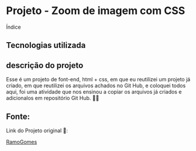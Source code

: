 # Projeto - Zoom de imagem com CSS

Índice



## Tecnologias utilizada

## descrição do projeto

Esse é um projeto de font-end, html + css, em que eu reutilizei um projeto já criado, em que reutilizei os arquivos achados no Git Hub, e coloquei todos aqui, foi uma atividade que nos ensinou a copiar os arquivos já criados e adicionalos em repositório Git Hub. 👩‍💻


## Fonte:

Link do Projeto original 🤝:

[RamoGomes](http://www.ramongomes.com.br/hover-zoom/)
